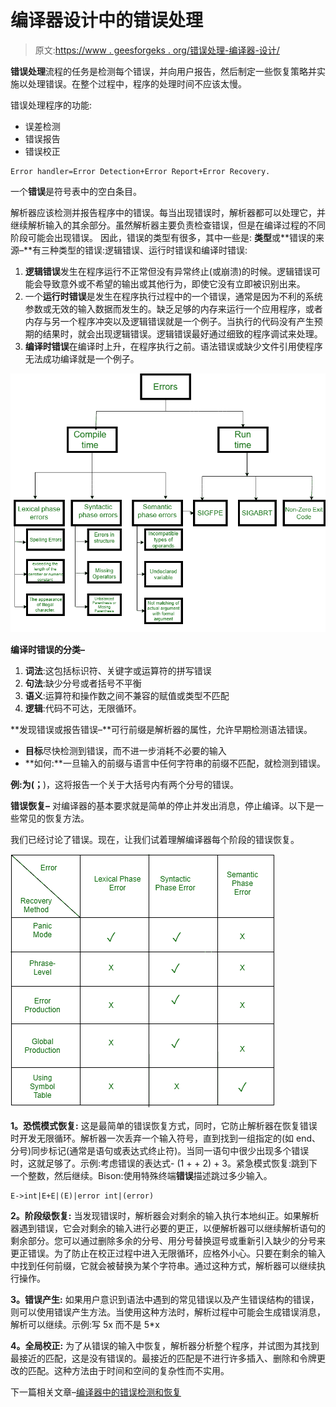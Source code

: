 # 编译器设计中的错误处理

> 原文:[https://www . geesforgeks . org/错误处理-编译器-设计/](https://www.geeksforgeeks.org/error-handling-compiler-design/)

**错误处理**流程的任务是检测每个错误，并向用户报告，然后制定一些恢复策略并实施以处理错误。在整个过程中，程序的处理时间不应该太慢。

错误处理程序的功能:

*   误差检测
*   错误报告
*   错误校正

```
Error handler=Error Detection+Error Report+Error Recovery.
```

一个**错误**是符号表中的空白条目。

解析器应该检测并报告程序中的错误。每当出现错误时，解析器都可以处理它，并继续解析输入的其余部分。虽然解析器主要负责检查错误，但是在编译过程的不同阶段可能会出现错误。
因此，错误的类型有很多，其中一些是:
**类型**或**错误的来源–**有三种类型的错误:逻辑错误、运行时错误和编译时错误:

1.  **逻辑错误**发生在程序运行不正常但没有异常终止(或崩溃)的时候。逻辑错误可能会导致意外或不希望的输出或其他行为，即使它没有立即被识别出来。
2.  一个**运行时错误**是发生在程序执行过程中的一个错误，通常是因为不利的系统参数或无效的输入数据而发生的。缺乏足够的内存来运行一个应用程序，或者内存与另一个程序冲突以及逻辑错误就是一个例子。当执行的代码没有产生预期的结果时，就会出现逻辑错误。逻辑错误最好通过细致的程序调试来处理。
3.  **编译时错误**在编译时上升，在程序执行之前。语法错误或缺少文件引用使程序无法成功编译就是一个例子。

![](img/205507d0280c3e9235c4a34ed786af6b.png)

**编译时错误的分类–**

1.  **词法**:这包括标识符、关键字或运算符的拼写错误
2.  **句法**:缺少分号或者括号不平衡
3.  **语义**:运算符和操作数之间不兼容的赋值或类型不匹配
4.  **逻辑**:代码不可达，无限循环。

**发现错误或报告错误–**可行前缀是解析器的属性，允许早期检测语法错误。

*   **目标**尽快检测到错误，而不进一步消耗不必要的输入
*   **如何:**一旦输入的前缀与语言中任何字符串的前缀不匹配，就检测到错误。

**例:**为(**；**)，这将报告一个关于大括号内有两个分号的错误。

**错误恢复–**
对编译器的基本要求就是简单的停止并发出消息，停止编译。以下是一些常见的恢复方法。

我们已经讨论了错误。现在，让我们试着理解编译器每个阶段的错误恢复。

![](img/9549494de5c243a30c1dfd863aca6cb0.png)

**1。恐慌模式恢复:**
这是最简单的错误恢复方式，同时，它防止解析器在恢复错误时开发无限循环。解析器一次丢弃一个输入符号，直到找到一组指定的(如 end、分号)同步标记(通常是语句或表达式终止符)。当同一语句中很少出现多个错误时，这就足够了。示例:考虑错误的表达式- (1 + + 2) + 3。紧急模式恢复:跳到下一个整数，然后继续。Bison:使用特殊终端**错误**描述跳过多少输入。

```
E->int|E+E|(E)|error int|(error) 
```

**2。阶段级恢复:**
当发现错误时，解析器会对剩余的输入执行本地纠正。如果解析器遇到错误，它会对剩余的输入进行必要的更正，以便解析器可以继续解析语句的剩余部分。您可以通过删除多余的分号、用分号替换逗号或重新引入缺少的分号来更正错误。为了防止在校正过程中进入无限循环，应格外小心。只要在剩余的输入中找到任何前缀，它就会被替换为某个字符串。通过这种方式，解析器可以继续执行操作。

**3。错误产生:**
如果用户意识到语法中遇到的常见错误以及产生错误结构的错误，则可以使用错误产生方法。当使用这种方法时，解析过程中可能会生成错误消息，解析可以继续。示例:写 5x 而不是 5*x

**4。全局校正:**
为了从错误的输入中恢复，解析器分析整个程序，并试图为其找到最接近的匹配，这是没有错误的。最接近的匹配是不进行许多插入、删除和令牌更改的匹配。这种方法由于时间和空间的复杂性而不实用。

下一篇相关文章–[编译器中的错误检测和恢复](https://www.geeksforgeeks.org/error-detection-recovery-compiler/)